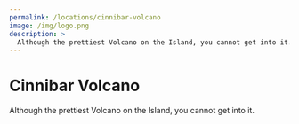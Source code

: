 ```yaml
---
permalink: /locations/cinnibar-volcano
image: /img/logo.png
description: >
  Although the prettiest Volcano on the Island, you cannot get into it.
---
```


# Cinnibar Volcano

Although the prettiest Volcano on the Island, you cannot get into it.
